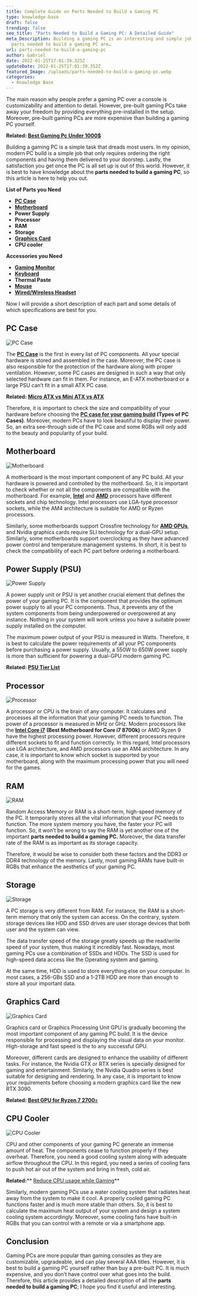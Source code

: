 ```yaml
---
title: Complete Guide on Parts Needed to Build a Gaming PC
type: knowledge-base
draft: false
trending: false
seo_title: "Parts Needed to Build a Gaming PC: A Detailed Guide"
meta_Description: Building a gaming PC is an interesting and simple job. The
  parts needed to build a gaming PC are…
url: parts-needed-to-build-a-gaming-pc
author: Gabriel
date: 2022-01-25T17:01:39.325Z
updateDate: 2022-01-25T17:01:39.352Z
featured_Image: /uploads/parts-needed-to-build-a-gaming-pc.webp
categories:
  - Knowledge Base
---
```

The main reason why people prefer a gaming PC over a console is customizability and attention to detail. However, pre-built gaming PCs take away your freedom by providing everything pre-installed in the setup. Moreover, pre-built gaming PCs are more expensive than building a gaming PC yourself. 

**Related: [Best Gaming Pc Under 1000$](https://gamingtechies.com/best-pc-build-under-1000/)**

Building a gaming PC is a simple task that dreads most users. In my opinion, modern PC build is a simple job that only requires ordering the right components and having them delivered to your doorstep. Lastly, the satisfaction you get once the PC is all set up is out of this world. However, it is best to have knowledge about the **parts needed to build a gaming PC**, so this article is here to help you out.

**List of Parts you Need**

* **[PC Case](https://gamingtechies.com/pc-cases/)**
* **[Motherboard](https://gamingtechies.com/motherboards/)**
* **Power Supply**
* **Processor**
* **RAM**
* **Storage**
* **[Graphics Card](https://gamingtechies.com/graphics-cards/)**
* **CPU cooler**

**Accessories you Need**

* **[Gaming Monitor](https://gamingtechies.com/monitors/)**
* **[Keyboard](https://gamingtechies.com/keyboards/)**
* **Thermal Paste**
* **[Mouse](https://gamingtechies.com/mouse/)**
* **[Wired/Wireless Headset](https://gamingtechies.com/headphones/)**

Now I will provide a short description of each part and some details of which specifications are best for you.

## PC Case

![PC Case](/uploads/pc-case.webp "PC Case")

The **[PC Case](https://gamingtechies.com/best-open-air-pc-case/)** is the first in every list of PC components. All your special hardware is stored and assembled in the case. Moreover, the PC case is also responsible for the protection of the hardware along with proper ventilation. However, some PC cases are designed in such a way that only selected hardware can fit in them. For instance, an E-ATX motherboard or a large PSU can’t fit in a small ATX PC case. 

**Related: [Micro ATX vs Mini ATX vs ATX](https://gamingtechies.com/micro-atx-vs-mini-atx-vs-atx/)**

Therefore, it is important to check the size and compatibility of your hardware before choosing the **[PC case for your gaming build](https://gamingtechies.com/types-of-pc-cases/) (Types of PC Cases)**. Moreover, modern PCs have to look beautiful to display their power. So, an extra see-through side of the PC case and some RGBs will only add to the beauty and popularity of your build.

## Motherboard

![Motherboard](/uploads/motherboard.webp "Motherboard")

A motherboard is the most important component of any PC build. All your hardware is powered and controlled by the motherboard. So, it is important to check whether or not all the components are compatible with the motherboard. For example, **[Intel](https://www.intel.com/content/www/us/en/homepage.html)** and **[AMD](https://www.amd.com/en)** processors have different sockets and chip technology. Intel processors use LGA-type processor sockets, while the AM4 architecture is suitable for AMD or Ryzen processors. 

Similarly, some motherboards support Crossfire technology for **[AMD GPUs](https://gamingtechies.com/best-gpu-for-ryzen-7-2700x/)**, and Nvidia graphics cards require SLI technology for a dual-GPU setup. Similarly, some motherboards support overclocking as they have advanced power control and temperature management systems. In short, it is best to check the compatibility of each PC part before ordering a motherboard.  

## Power Supply (PSU)

![Power Supply](/uploads/power-supply.webp "Power Supply")

A power supply unit or PSU is yet another crucial element that defines the power of your gaming PC. It is the component that provides the optimum power supply to all your PC components. Thus, it prevents any of the system components from being underpowered or overpowered at any instance. Nothing in your system will work unless you have a suitable power supply installed on the computer. 

The maximum power output of your PSU is measured in Watts. Therefore, it is best to calculate the power requirements of all your PC components before purchasing a power supply. Usually, a 550W to 650W power supply is more than sufficient for powering a dual-GPU modern gaming PC.

**Related: [PSU Tier List](https://gamingtechies.com/psu-tier-list/)**

## Processor

![Processor](/uploads/processor.webp "Processor")

A processor or CPU is the brain of any computer. It calculates and processes all the information that your gaming PC needs to function. The power of a processor is measured in MHz or GHz. Modern processors like the **[Intel Core i7](https://gamingtechies.com/best-motherboards-for-core-i7-8700k/)** **(Best Motherboard for Core i7 8700k)** or AMD Ryzen 9 have the highest processing power. However, different processors require different sockets to fit and function correctly. In this regard, Intel processors use LGA architecture, and AMD processors use an AM4 architecture. In any case, it is important to know which socket is supported by your motherboard, along with the maximum processing power that you will need for the games. 

## RAM

![RAM](/uploads/ram.webp "RAM")

Random Access Memory or RAM is a short-term, high-speed memory of the PC. It temporarily stores all the vital information that your PC needs to function. The more system memory you have, the faster your PC will function. So, it won’t be wrong to say the RAM is yet another one of the important **parts needed to build a gaming PC.** Moreover, the data transfer rate of the RAM is as important as its storage capacity.

Therefore, it would be wise to consider both these factors and the DDR3 or DDR4 technology of the memory. Lastly, most gaming RAMs have built-in RGBs that enhance the aesthetics of your gaming PC.

## Storage

![Storage](/uploads/storage.webp "Storage")

A PC storage is very different from RAM. For instance, the RAM is a short-term memory that only the system can access. On the contrary, system storage devices like HDD and SSD drives are user storage devices that both user and the system can view. 

The data transfer speed of the storage greatly speeds up the read/write speed of your system, thus making it incredibly fast. Nowadays, most gaming PCs use a combination of SSDs and HDDs. The SSD is used for high-speed data access like the Operating system and gaming.

At the same time, HDD is used to store everything else on your computer. In most cases, a 256-GBs SSD and a 1-2TB HDD are more than enough to store all your important data.

## Graphics Card

![Graphics Card](/uploads/graphic-card.webp "Graphics Card")

Graphics card or Graphics Processing Unit GPU is gradually becoming the most important component of any gaming PC build. It is the device responsible for processing and displaying the visual data on your monitor. High-storage and fast speed is the to any successful GPU.

Moreover, different cards are designed to enhance the usability of different tasks. For instance, the Nvidia GTX or RTX series is specially designed for gaming and entertainment. Similarly, the Nvidia Quadro series is best suitable for designing and rendering. In any case, it is important to know your requirements before choosing a modern graphics card like the new RTX 3090.

**Related: [Best GPU for Ryzen 7 2700](https://gamingtechies.com/best-gpu-for-ryzen-7-2700x/)**[x](https://gamingtechies.com/best-gpu-for-ryzen-7-2700x/)

## CPU Cooler

![CPU Cooler](/uploads/cpu-cooler.webp "CPU Cooler")

CPU and other components of your gaming PC generate an immense amount of heat. The components cease to function properly if they overheat. Therefore, you need a good cooling system along with adequate airflow throughout the CPU. In this regard, you need a series of cooling fans to push hot air out of the system and bring in fresh, cold air. 

**Related:**[](https://gamingtechies.com/how-to-reduce-cpu-usage-while-gaming/)** [Reduce CPU usage while Gaming](https://gamingtechies.com/how-to-reduce-cpu-usage-while-gaming/)**

Similarly, modern gaming PCs use a water cooling system that radiates heat away from the system to make it cool. A properly cooled gaming PC functions faster and is much more stable than others. So, it is best to calculate the maximum heat output of your system and design a system cooling system accordingly. Moreover, some cooling fans have built-in RGBs that you can control with a remote or via a smartphone app. 

## Conclusion

Gaming PCs are more popular than gaming consoles as they are customizable, upgradeable, and can play several AAA titles. However, it is best to build a gaming PC yourself rather than buy a pre-built PC. It is much expensive, and you don’t have control over what goes into the build. Therefore, this article provides a detailed description of all the **parts needed to build a gaming PC**; I hope you find it useful and interesting.